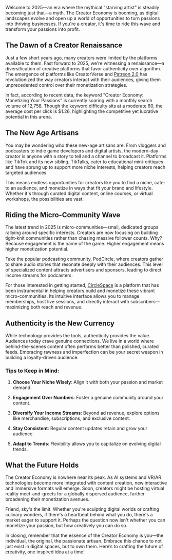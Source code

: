 Welcome to 2025—an era where the mythical "starving artist" is steadily becoming just that—a myth. The Creator Economy is booming, as digital landscapes evolve and open up a world of opportunities to turn passions into thriving businesses. If you're a creator, it's time to ride this wave and transform your passions into profit.

## The Dawn of a Creator Renaissance

Just a few short years ago, many creators were limited by the platforms available to them. Fast forward to 2025, we're witnessing a renaissance—a diversification of creative platforms that favor authenticity over algorithm. The emergence of platforms like CreatorVerse and [Patreon 2.0](https://affiliate.com/patreon2) has revolutionized the way creators interact with their audiences, giving them unprecedented control over their monetization strategies.

In fact, according to recent data, the keyword "Creator Economy: Monetizing Your Passions" is currently soaring with a monthly search volume of 12,758. Though the keyword difficulty sits at a moderate 60, the average cost per click is $1.26, highlighting the competitive yet lucrative potential in this arena.

## The New Age Artisans

You may be wondering who these new-age artisans are. From vloggers and podcasters to indie game developers and digital artists, the modern-day creator is anyone with a story to tell and a channel to broadcast it. Platforms like TikTok and its new sibling, TikTalks, cater to educational mini-critiques and have sprung up to support more niche interests, helping creators reach targeted audiences.

This means endless opportunities for creators like you to find a niche, cater to an audience, and monetize in ways that fit your brand and lifestyle. Whether it's through curated digital content, online courses, or virtual workshops, the possibilities are vast.

## Riding the Micro-Community Wave

The latest trend in 2025 is micro-communities—small, dedicated groups rallying around specific interests. Creators are now focusing on building tight-knit communities rather than chasing massive follower counts. Why? Because engagement is the name of the game. Higher engagement means higher monetization potential.

Take the popular podcasting community, PodCircle, where creators gather to share audio stories that resonate deeply with their audiences. This level of specialized content attracts advertisers and sponsors, leading to direct income streams for podcasters.

For those interested in getting started, [CircleSpace](https://affiliate.com/circle) is a platform that has been instrumental in helping creators build and monetize these vibrant micro-communities. Its intuitive interface allows you to manage memberships, host live sessions, and directly interact with subscribers—maximizing both reach and revenue.

## Authenticity is the New Currency

While technology provides the tools, authenticity provides the value. Audiences today crave genuine connections. We live in a world where behind-the-scenes content often performs better than polished, curated feeds. Embracing rawness and imperfection can be your secret weapon in building a loyalty-driven audience.

### Tips to Keep in Mind:

1. **Choose Your Niche Wisely**: Align it with both your passion and market demand.
   
2. **Engagement Over Numbers**: Foster a genuine community around your content. 
   
3. **Diversify Your Income Streams**: Beyond ad revenue, explore options like merchandise, subscriptions, and exclusive content.
   
4. **Stay Consistent**: Regular content updates retain and grow your audience.
   
5. **Adapt to Trends**: Flexibility allows you to capitalize on evolving digital trends.

## What the Future Holds

The Creator Economy is nowhere near its peak. As AI systems and VR/AR technologies become more integrated with content creation, new interactive and immersive formats will emerge. Soon, creators might be hosting virtual reality meet-and-greets for a globally dispersed audience, further broadening their monetization avenues.

Friend, sky's the limit. Whether you're sculpting digital worlds or crafting culinary wonders, if there's a heartbeat behind what you do, there's a market eager to support it. Perhaps the question now isn't whether you can monetize your passion, but how creatively you can do so.

In closing, remember that the essence of the Creator Economy is you—the individual, the original, the passionate artisan. Embrace this chance to not just exist in digital spaces, but to own them. Here’s to crafting the future of creativity, one inspired idea at a time!